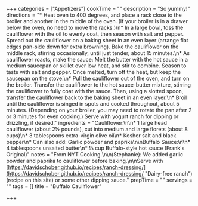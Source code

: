 +++
categories = ["Appetizers"]
cookTime = ""
description = "So yummy!"
directions = "* Heat oven to 400 degrees, and place a rack close to the broiler and another in the middle of the oven. (If your broiler is in a drawer below the oven, no need to move the racks.)\n* In a large bowl, toss the cauliflower with the oil to evenly coat, then season with salt and pepper. Spread out the cauliflower on a baking sheet in an even layer (arrange flat edges pan-side down for extra browning). Bake the cauliflower on the middle rack, stirring occasionally, until just tender, about 15 minutes.\n* As cauliflower roasts, make the sauce: Melt the butter with the hot sauce in a medium saucepan or skillet over low heat, and stir to combine. Season to taste with salt and pepper. Once melted, turn off the heat, but keep the saucepan on the stove.\n* Pull the cauliflower out of the oven, and turn on the broiler. Transfer the cauliflower to the hot sauce-butter mixture, stirring the cauliflower to fully coat with the sauce. Then, using a slotted spoon, transfer the cauliflower back to the baking sheet in an even layer.\n* Broil until the cauliflower is singed in spots and cooked throughout, about 5 minutes. (Depending on your broiler, you may need to rotate the pan after 2 or 3 minutes for even cooking.) Serve with yogurt ranch for dipping or drizzling, if desired."
ingredients = "Cauliflower:\n\n* 1 large head cauliflower (about 2½ pounds), cut into medium and large florets (about 8 cups)\n* 3 tablespoons extra-virgin olive oil\n* Kosher salt and black pepper\n* Can also add: Garlic powder and paprika\n\nBuffalo Sauce:\n\n* 4 tablespoons unsalted butter\n* ⅓ cup Buffalo-style hot sauce (Frank's Original)"
notes = "From NYT Cooking.\n\n(Stephanie): We added garlic powder and paprika to cauliflower before baking.\n\nServe with [https://davidschober.github.io/recipes/ranch-dressing/](https://davidschober.github.io/recipes/ranch-dressing/ \"Dairy-free ranch\") (recipe on this site) or some other dipping sauce."
prepTime = ""
servings = ""
tags = []
title = "Buffalo Cauliflower"

+++
